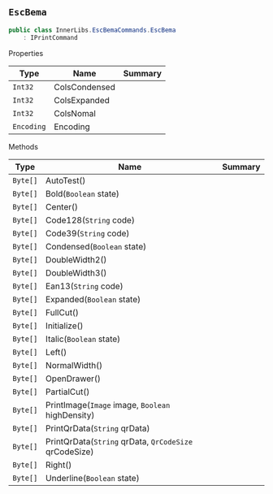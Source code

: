 ## `EscBema`

```csharp
public class InnerLibs.EscBemaCommands.EscBema
    : IPrintCommand

```

Properties

| Type | Name | Summary | 
| --- | --- | --- | 
| `Int32` | ColsCondensed |  | 
| `Int32` | ColsExpanded |  | 
| `Int32` | ColsNomal |  | 
| `Encoding` | Encoding |  | 


Methods

| Type | Name | Summary | 
| --- | --- | --- | 
| `Byte[]` | AutoTest() |  | 
| `Byte[]` | Bold(`Boolean` state) |  | 
| `Byte[]` | Center() |  | 
| `Byte[]` | Code128(`String` code) |  | 
| `Byte[]` | Code39(`String` code) |  | 
| `Byte[]` | Condensed(`Boolean` state) |  | 
| `Byte[]` | DoubleWidth2() |  | 
| `Byte[]` | DoubleWidth3() |  | 
| `Byte[]` | Ean13(`String` code) |  | 
| `Byte[]` | Expanded(`Boolean` state) |  | 
| `Byte[]` | FullCut() |  | 
| `Byte[]` | Initialize() |  | 
| `Byte[]` | Italic(`Boolean` state) |  | 
| `Byte[]` | Left() |  | 
| `Byte[]` | NormalWidth() |  | 
| `Byte[]` | OpenDrawer() |  | 
| `Byte[]` | PartialCut() |  | 
| `Byte[]` | PrintImage(`Image` image, `Boolean` highDensity) |  | 
| `Byte[]` | PrintQrData(`String` qrData) |  | 
| `Byte[]` | PrintQrData(`String` qrData, `QrCodeSize` qrCodeSize) |  | 
| `Byte[]` | Right() |  | 
| `Byte[]` | Underline(`Boolean` state) |  | 


